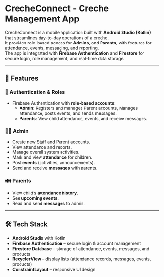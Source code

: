 # CrecheConnect - Creche Management App

CrecheConnect is a mobile application built with **Android Studio (Kotlin)** that streamlines day-to-day operations of a creche.  
It provides role-based access for **Admins**, and **Parents**, with features for attendance, events, messaging, and reporting.  
The app is integrated with **Firebase Authentication** and **Firestore** for secure login, role management, and real-time data storage.

---

## 📱 Features

### 🔑 Authentication & Roles
- Firebase Authentication with **role-based accounts**:
  - **Admin**: Registers and manages Parent accounts, Manages attendance, posts events, and sends messages.
  - **Parents**: View child attendance, events, and receive messages.

### 👩‍🏫 Admin
- Create new Staff and Parent accounts.
- View attendance and reports.
- Manage overall system activities.
- Mark and view **attendance** for children.
- Post **events** (activities, announcements).
- Send and receive **messages** with parents.

### 👪 Parents
- View child’s **attendance history**.
- See **upcoming events**.
- Read and send **messages** to admin.

---

## 🛠️ Tech Stack

- **Android Studio** with Kotlin
- **Firebase Authentication** – secure login & account management
- **Firestore Database** – storage of attendance, events, messages, and products
- **RecyclerView** – display lists (attendance records, messages, events, products)
- **ConstraintLayout** – responsive UI design



